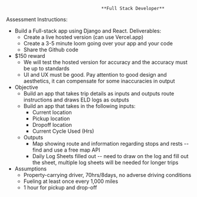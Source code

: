 

                                        **Full Stack Developer** 

Assessment Instructions:

* Build a Full-stack app using Django and React. Deliverables:  
  * Create a live hosted version (can use Vercel.app)  
  * Create a 3-5 minute loom going over your app and your code  
  * Share the Github code  
* $150 reward  
  * We will test the hosted version for accuracy and the accuracy must be up to standards  
  * UI and UX must be good. Pay attention to good design and aesthetics, it can compensate for some inaccuracies in output  
* Objective  
  * Build an app that takes trip details as inputs and outputs route instructions and draws ELD logs as outputs  
  * Build an app that takes in the following inputs:  
    * Current location  
    * Pickup location  
    * Dropoff location  
    * Current Cycle Used (Hrs)  
  * Outputs  
    * Map showing route and information regarding stops and rests \-- find and use a free map API  
    * Daily Log Sheets filled out \-- need to draw on the log and fill out the sheet, multiple log sheets will be needed for longer trips  
* Assumptions  
  * Property-carrying driver, 70hrs/8days, no adverse driving conditions  
  * Fueling at least once every 1,000 miles  
  * 1 hour for pickup and drop-off  

